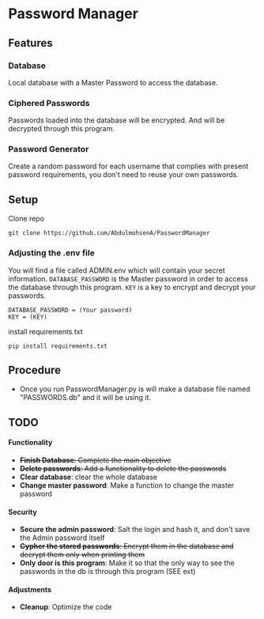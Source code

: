 # Password Manager


## Features

### Database
Local database with a Master Password to access the database.

### Ciphered Passwords
Passwords loaded into the database will be encrypted. And will be decrypted through this program.

### Password Generator
Create a random password for each username that complies with present password requirements, you don't need to reuse your own passwords.

## Setup
Clone repo
```
git clone https://github.com/AbdulmohsenA/PasswordManager
```

### Adjusting the .env file
You will find a file called ADMIN.env which will contain your secret information.
`DATABASE_PASSWORD` is the Master password in order to access the database through this program.
`KEY` is a key to encrypt and decrypt your passwords.
```
DATABASE_PASSWORD = (Your password)
KEY = (KEY)
```

install requirements.txt
```
pip install requirements.txt
```

## Procedure
- Once you run PasswordManager.py is will make a database file named "PASSWORDS.db" and it will be using it.

## TODO
#### Functionality
- ~~**Finish Database**: Complete the main objective~~
- ~~**Delete passwords**: Add a functionality to delete the passwords~~
- **Clear database**: clear the whole database
- **Change master password**: Make a function to change the master password

#### Security
- **Secure the admin password**: Salt the login and hash it, and don't save the Admin password itself
- ~~**Cypher the stored passwords**: Encrypt them in the database and decrypt them only when printing them~~
- **Only door is this program**: Make it so that the only way to see the passwords in the db is through this program (SEE ext)

#### Adjustments
- **Cleanup**: Optimize the code
